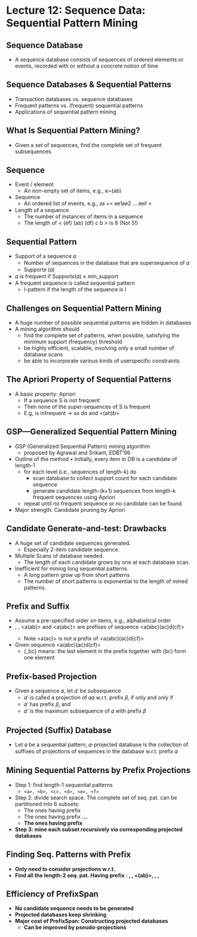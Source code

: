 # Lecture 12: Sequence Data: Sequential Pattern Mining
## Sequence Database
* A sequence database consists of sequences of ordered elements or events, recorded with or without a concrete notion of time
## Sequence Databases & Sequential Patterns
* Transaction databases vs. sequence databases
* Frequent patterns vs. (frequent) sequential patterns
* Applications of sequential pattern mining
## What Is Sequential Pattern Mining?
* Given a set of sequences, find the complete set of frequent subsequences
## Sequence
* Event / element
  * An non-empty set of items, e.g., e=(ab)
* Sequence
  * An ordered list of events, e.g., 𝑠𝑠 =< 𝑒𝑒1𝑒𝑒2 … 𝑒𝑒𝑙𝑙 >
* Length of a sequence
  * The number of instances of items in a sequence
  * The length of < (ef) (ab) (df) c b > is 8 (Not 5!)
## Sequential Pattern
* Support of a sequence 𝛼
  *  Number of sequences in the database that are supersequence of 𝛼
  * Support𝑠 (𝛼)
* 𝛼 is frequent if Support𝑠(𝛼) ≥ min_support
* A frequent sequence is called sequential pattern
  * l-pattern if the length of the sequence is l
## Challenges on Sequential Pattern Mining
* A huge number of possible sequential patterns are hidden in databases
* A mining algorithm should
  * find the complete set of patterns, when possible, satisfying the minimum support (frequency) threshold
  * be highly efficient, scalable, involving only a small number of database scans
  * be able to incorporate various kinds of userspecific constraints
## The Apriori Property of Sequential Patterns
* A basic property: Apriori
  * If a sequence S is not frequent
  * Then none of the super-sequences of S is frequent
  * E.g, <hb> is infrequent -> so do <hab> and <(ah)b>
## GSP—Generalized Sequential Pattern Mining
* GSP (Generalized Sequential Pattern) mining algorithm
  * proposed by Agrawal and Srikant, EDBT’96
* Outline of the method
• Initially, every item in DB is a candidate of length-1
  * for each level (i.e., sequences of length-k) do
    * scan database to collect support count for each candidate sequence
    * generate candidate length-(k+1) sequences from length-k frequent sequences using Apriori
  * repeat until no frequent sequence or no candidate can be found
* Major strength: Candidate pruning by Apriori
## Candidate Generate-and-test: Drawbacks
* A huge set of candidate sequences generated.
  * Especially 2-item candidate sequence.
* Multiple Scans of database needed.
  * The length of each candidate grows by one at each database scan.
* Inefficient for mining long sequential patterns.
  * A long pattern grow up from short patterns
  * The number of short patterns is exponential to the length of mined patterns.
## Prefix and Suffix
* Assume a pre-specified order on items, e.g., alphabetical order
* <a>, <aa>, <a(ab)> and <a(abc)> are prefixes of sequence <a(abc)(ac)d(cf)>
  * Note <a(ac)> is not a prefix of <a(abc)(ac)d(cf)>
* Given sequence <a(abc)(ac)d(cf)>
  * (_bc) means: the last element in the prefix together with (bc) form one element
## Prefix-based Projection
* Given a sequence 𝛼, let 𝛼′ be subsequence
  * 𝛼′ is called a projection of 𝛼𝛼 w.r.t. prefix 𝛽, if only and only if
  * 𝛼′ has prefix 𝛽, and
  * 𝛼′ is the maximum subsequence of 𝛼 with prefix 𝛽
## Projected (Suffix) Database
* Let 𝛼 be a sequential pattern, 𝛼-projected database is the collection of suffixes of projections of sequences in the database w.r.t. prefix 𝛼
## Mining Sequential Patterns by Prefix Projections
* Step 1: find length-1 sequential patterns
  * `<a>, <b>, <c>, <d>, <e>, <f>`
* Step 2: divide search space. The complete set of seq. pat. can be partitioned into 6 subsets:
  * The ones having prefix <a>
  * The ones having prefix <b> ...
  * The ones having prefix <f>
* Step 3: mine each subset recursively via corresponding projected databases
## Finding Seq. Patterns with Prefix <a>
* Only need to consider projections w.r.t. <a>
* Find all the length-2 seq. pat. Having prefix <a>: <aa>, <ab>, <(ab)>, <ac>, <ad>, <af>
## Efficiency of PrefixSpan
* No candidate sequence needs to be generated
* Projected databases keep shrinking
* Major cost of PrefixSpan: Constructing projected databases
  * Can be improved by pseudo-projections
